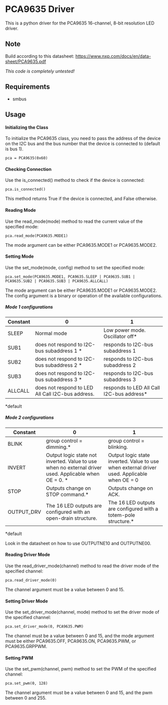 # PCA9635 Driver

This is a python driver for the PCA9635 16-channel, 8-bit resolution LED driver.

## Note

Build according to this datasheet: 
https://www.nxp.com/docs/en/data-sheet/PCA9635.pdf

_This code is completely untested!_


## Requirements

* smbus

## Usage

#### Initializing the Class

To initialize the PCA9635 class, you need to pass the address of the device on the I2C bus and the bus number that the device is connected to (default is bus 1).

    pca = PCA9635(0x60)

#### Checking Connection

Use the is_connected() method to check if the device is connected:

    pca.is_connected()

This method returns True if the device is connected, and False otherwise.

#### Reading Mode

Use the read_mode(mode) method to read the current value of the specified mode:

    pca.read_mode(PCA9635.MODE1)

The mode argument can be either PCA9635.MODE1 or PCA9635.MODE2.

#### Setting Mode

Use the set_mode(mode, config) method to set the specified mode:

    pca.set_mode(PCA9635.MODE1, PCA9635.SLEEP | PCA9635.SUB1 | PCA9635.SUB2 | PCA9635.SUB3 | PCA9635.ALLCALL)

The mode argument can be either PCA9635.MODE1 or PCA9635.MODE2. The config argument is a binary or operation of the available configurations.

##### Mode 1 configurations

Constant        | 0                   | 1
-------------   | -------------   | -------------
SLEEP           | Normal mode    | Low power mode. Oscillator off*
SUB1            | does not respond to I2C-bus subaddress 1 *   |  responds to I2C-bus subaddress 1
SUB2            | does not respond to I2C-bus subaddress 2 *   |  responds to I2C-bus subaddress 2
SUB3            | does not respond to I2C-bus subaddress 3 *   |  responds to I2C-bus subaddress 3
ALLCALL         | does not respond to LED All Call I2C-bus address.    | responds to LED All Call I2C-bus address*

*default

##### Mode 2 configurations

Constant        | 0                   | 1
-------------   | -------------   | -------------
BLINK           | group control = dimming.* | group control = blinking.
INVERT            | Output logic state not inverted. Value to use when no external driver used. Applicable when OE = 0. *|  Output logic state inverted. Value to use when external driver used. Applicable when OE = 0
STOP            | Outputs change on STOP command.*  |  Outputs change on ACK.
OUTPUT_DRV            | The 16 LED outputs are configured with an open-drain structure.    |  The 16 LED outputs are configured with a totem-pole structure.*

*default

Look in the datasheet on how to use OUTPUTNE10 and OUTPUTNE00.


#### Reading Driver Mode

Use the read_driver_mode(channel) method to read the driver mode of the specified channel:

    pca.read_driver_mode(0)
The channel argument must be a value between 0 and 15.

#### Setting Driver Mode

Use the set_driver_mode(channel, mode) method to set the driver mode of the specified channel:

    pca.set_driver_mode(0, PCA9635.PWM)
The channel must be a value between 0 and 15, and the mode argument must be either PCA9635.OFF, PCA9635.ON, PCA9635.PWM, or PCA9635.GRPPWM.

#### Setting PWM

Use the set_pwm(channel, pwm) method to set the PWM of the specified channel:

    pca.set_pwm(0, 128)

The channel argument must be a value between 0 and 15, and the pwm between 0 and 255.
